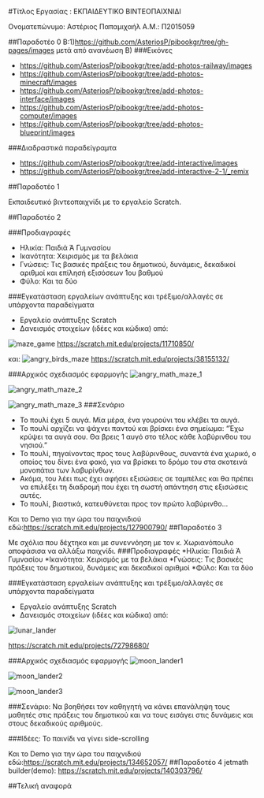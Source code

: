 #Τίτλος Εργασίας : ΕΚΠΑΙΔΕΥΤΙΚΟ ΒΙΝΤΕΟΠΑΙΧΝΙΔΙ

Ονοματεπώνυμο: Αστέριος Παπαμιχαήλ
Α.Μ.: Π2015059

##Παραδοτέο 0
Β:1)https://github.com/AsteriosP/pibookgr/tree/gh-pages/images
μετά από ανανέωση 
Β)
###Εικόνες
* https://github.com/AsteriosP/pibookgr/tree/add-photos-railway/images
* https://github.com/AsteriosP/pibookgr/tree/add-photos-minecraft/images
* https://github.com/AsteriosP/pibookgr/tree/add-photos-interface/images
* https://github.com/AsteriosP/pibookgr/tree/add-photos-computer/images
* https://github.com/AsteriosP/pibookgr/tree/add-photos-blueprint/images

###Διαδραστικά παραδείγραμτα
* https://github.com/AsteriosP/pibookgr/tree/add-interactive/images
* https://github.com/AsteriosP/pibookgr/tree/add-interactive-2-1/_remix

##Παραδοτέο 1

Εκπαιδευτικό βιντεοπαιχνίδι με το εργαλείο Scratch.

##Παραδοτέο 2

###Προδιαγραφές
* Ηλικία:    Παιδιά Ά Γυμνασίου
* Ικανότητα: Χειρισμός με τα βελάκια
* Γνώσεις:   Τις βασικές πράξεις του δημοτικού, δυνάμεις, δεκαδικοί αριθμοί και επίλησή εξισόσεων 1ου βαθμού
* Φύλο:      Και τα δύο

###Εγκατάσταση εργαλείων ανάπτυξης και τρέξιμο/αλλαγές σε υπάρχοντα παραδείγματα
* Εργαλείο ανάπτυξης Scratch
* Δανεισμός στοιχείων (ιδέες και κώδικα) από:

![maze_game](https://cloud.githubusercontent.com/assets/18286552/22221174/77bab8e0-e1ba-11e6-9849-56954505df83.png)
https://scratch.mit.edu/projects/11710850/ 

και: 
![angry_birds_maze](https://cloud.githubusercontent.com/assets/18286552/22221199/8ee4db2c-e1ba-11e6-8793-fdca6ca0bf19.png)
https://scratch.mit.edu/projects/38155132/

###Αρχικός σχεδιασμός εφαρμογής
![angry_math_maze_1](https://cloud.githubusercontent.com/assets/18286552/22221212/9ce31ff4-e1ba-11e6-97f8-776d50185943.png)



![angry_math_maze_2](https://cloud.githubusercontent.com/assets/18286552/22221220/a6d0ce6c-e1ba-11e6-967e-efd54a756f4e.png)



![angry_math_maze_3](https://cloud.githubusercontent.com/assets/18286552/22221226/b0df7c00-e1ba-11e6-80e8-b8c284ebc191.png)
###Σενάριο
* Το πουλί έχει 5 αυγά. Μία μέρα, ένα γουρούνι του κλέβει τα αυγά. 
* Το πουλί αρχίζει να ψάχνει παντού και βρίσκει ένα σημείωμα: “Έχω κρύψει τα αυγά σου. Θα βρεις 1 αυγό στο τέλος κάθε λαβύρινθου του νησιού.”
* Το πουλί, πηγαίνοντας προς τους λαβύρινθους, συναντά ένα χωρικό, ο οποίος του δίνει ένα φακό, για να βρίσκει το δρόμο του στα σκοτεινά μονοπάτια των λαβυρίνθων.
* Ακόμα, του λέει πως έχει αφήσει εξισώσεις σε ταμπέλες και θα πρέπει να επιλέξει τη διαδρομή που έχει τη σωστή απάντηση στις εξισώσεις αυτές.
* Το πουλί, βιαστικά, κατευθύνεται προς τον πρώτο λαβύρινθο...

Και το Demo για την ώρα του παιχνιδιού εδώ:https://scratch.mit.edu/projects/127900790/
##Παραδοτέο 3

Με σχόλια που δέχτηκα και με συνεννόηση με τον  κ. Χωριανόπουλο αποφάσισα να αλλάξω παιχνίδι.
###Προδιαγραφές
*Ηλικία: Παιδιά Ά Γυμνασίου
*Ικανότητα: Χειρισμός με τα βελάκια
*Γνώσεις: Τις βασικές πράξεις του δημοτικού, δυνάμεις και δεκαδικοί αριθμοί
*Φύλο: Και τα δύο

###Εγκατάσταση εργαλείων ανάπτυξης και τρέξιμο/αλλαγές σε υπάρχοντα παραδείγματα
* Εργαλείο ανάπτυξης Scratch
* Δανεισμός στοιχείων (ιδέες και κώδικα) από:

![lunar_lander](https://cloud.githubusercontent.com/assets/18286552/22221236/bf88df94-e1ba-11e6-8c94-463f4a6c3fd3.png)

https://scratch.mit.edu/projects/72798680/

###Αρχικός σχεδιασμός εφαρμογής
![moon_lander1](https://cloud.githubusercontent.com/assets/18286552/22221239/caffc478-e1ba-11e6-9441-9d91e46a6fe8.png)



![moon_lander2](https://cloud.githubusercontent.com/assets/18286552/22221255/d4b2275e-e1ba-11e6-9014-13372af5349e.png)



![moon_lander3](https://cloud.githubusercontent.com/assets/18286552/22221262/dc76d1ba-e1ba-11e6-9fbd-4e3564c19aa5.png)


###Σενάριο:
Να βοηθήσει τον καθηγητή να κάνει επανάληψη τους μαθητές στις πράξεις του δημοτικού και να τους εισάγει στις δυνάμεις και  στους δεκαδικούς αριθμούς.

###Ιδέες:
Το παινίδι να γίνει side-scrolling  

Και το Demo για την ώρα του παιχνιδιού εδώ:https://scratch.mit.edu/projects/134652057/
##Παραδοτέο 4
jetmath builder(demo): https://scratch.mit.edu/projects/140303796/


##Τελική αναφορά

